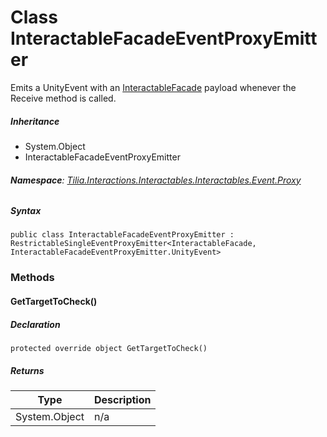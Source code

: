 # Class InteractableFacadeEventProxyEmitter

Emits a UnityEvent with an [InteractableFacade] payload whenever the Receive method is called.

##### Inheritance

* System.Object
* InteractableFacadeEventProxyEmitter

###### **Namespace**: [Tilia.Interactions.Interactables.Interactables.Event.Proxy]

##### Syntax

```
public class InteractableFacadeEventProxyEmitter : RestrictableSingleEventProxyEmitter<InteractableFacade, InteractableFacadeEventProxyEmitter.UnityEvent>
```

### Methods

#### GetTargetToCheck()

##### Declaration

```
protected override object GetTargetToCheck()
```

##### Returns

| Type | Description |
| --- | --- |
| System.Object | n/a |

[InteractableFacade]: Tilia.Interactions.Interactables.Interactables.InteractableFacade.md
[Tilia.Interactions.Interactables.Interactables.Event.Proxy]: README.md